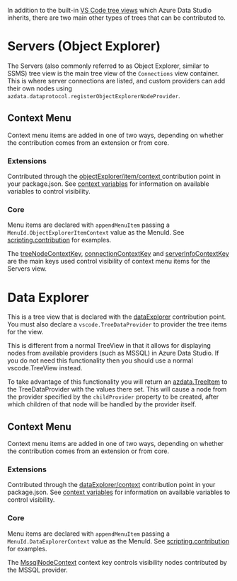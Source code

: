 In addition to the built-in [VS Code tree views](https://vscode-westeu.azurewebsites.net/api/extension-guides/tree-view) which Azure Data Studio inherits, there are two main other types of trees that can be contributed to. 

# Servers (Object Explorer)

The Servers (also commonly referred to as Object Explorer, similar to SSMS) tree view is the main tree view of the `Connections` view container. This is where server connections are listed, and custom providers can add their own nodes using `azdata.dataprotocol.registerObjectExplorerNodeProvider`. 

## Context Menu

Context menu items are added in one of two ways, depending on whether the contribution comes from an extension or from core. 

### Extensions

Contributed through the [objectExplorer/item/context
](https://github.com/microsoft/azuredatastudio/wiki/Contribution-points#objectexploreritemcontext) contribution point in your package.json. See [context variables](https://github.com/microsoft/azuredatastudio/wiki/Context-Variables) for information on available variables to control visibility. 

### Core

Menu items are declared with `appendMenuItem` passing a `MenuId.ObjectExplorerItemContext` value as the MenuId. See [scripting.contribution](https://github.com/Microsoft/azuredatastudio/blob/main/src/sql/workbench/contrib/scripting/browser/scripting.contribution.ts) for examples. 

The [treeNodeContextKey](https://github.com/Microsoft/azuredatastudio/blob/main/src/sql/workbench/services/objectExplorer/common/treeNodeContextKey.ts), [connectionContextKey](https://github.com/Microsoft/azuredatastudio/blob/main/src/sql/workbench/services/connection/common/connectionContextKey.ts) and [serverInfoContextKey](https://github.com/Microsoft/azuredatastudio/blob/main/src/sql/workbench/services/connection/common/serverInfoContextKey.ts) are the main keys used control visibility of context menu items for the Servers view. 

# Data Explorer

This is a tree view that is declared with the [dataExplorer](https://github.com/microsoft/azuredatastudio/wiki/Contribution-points#dataexplorer) contribution point. You must also declare a `vscode.TreeDataProvider` to provider the tree items for the view. 

This is different from a normal TreeView in that it allows for displaying nodes from available providers (such as MSSQL) in Azure Data Studio. If you do not need this functionality then you should use a normal vscode.TreeView instead. 

To take advantage of this functionality you will return an [azdata.TreeItem](https://github.com/Microsoft/azuredatastudio/blob/main/src/sql/azdata.d.ts#L2777) to the TreeDataProvider with the values there set. This will cause a node from the provider specified by the `childProvider` property to be created, after which children of that node will be handled by the provider itself.

## Context Menu 

Context menu items are added in one of two ways, depending on whether the contribution comes from an extension or from core. 

### Extensions

Contributed through the [dataExplorer/context](https://github.com/microsoft/azuredatastudio/wiki/Contribution-points#dataexplorercontext) contribution point in your package.json. See [context variables](https://github.com/microsoft/azuredatastudio/wiki/Context-Variables) for information on available variables to control visibility. 

### Core

Menu items are declared with `appendMenuItem` passing a `MenuId.DataExplorerContext` value as the MenuId. See [scripting.contribution](https://github.com/Microsoft/azuredatastudio/blob/main/src/sql/workbench/contrib/scripting/browser/scripting.contribution.ts) for examples. 

The [MssqlNodeContext](https://github.com/Microsoft/azuredatastudio/blob/main/src/sql/workbench/services/objectExplorer/browser/mssqlNodeContext.ts) context key controls visibility nodes contributed by the MSSQL provider. 